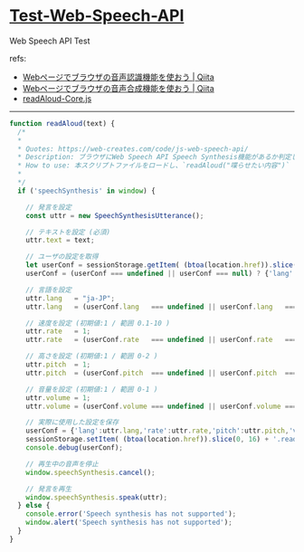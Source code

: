 # [Test-Web-Speech-API](https://github.com/n138-kz/Test-Web-Speech-API)

Web Speech API Test

refs:

- [Webページでブラウザの音声認識機能を使おう | Qiita](https://qiita.com/hmmrjn/items/4b77a86030ed0071f548)
- [Webページでブラウザの音声合成機能を使おう | Qiita](https://qiita.com/hmmrjn/items/be29c62ba4e4a02d305c)
- [readAloud-Core.js](https://github.com/n138-kz/mondai-syu-kanri-system/blob/main/apps/html/scripts/readAloud-Core.js)

---

```JavaScript
function readAloud(text) {
  /*
  *
  * Quotes: https://web-creates.com/code/js-web-speech-api/
  * Description: ブラウザにWeb Speech API Speech Synthesis機能があるか判定し、使用可能であれば読上げを行う
  * How to use: 本スクリプトファイルをロードし、`readAloud("喋らせたい内容")` のように実行する。
  *
  */
  if ('speechSynthesis' in window) {

    // 発言を設定
    const uttr = new SpeechSynthesisUtterance();

    // テキストを設定 (必須)
    uttr.text = text;

    // ユーザの設定を取得
    let userConf = sessionStorage.getItem( (btoa(location.href)).slice(0, 16) + '.readAloud' );
    userConf = (userConf === undefined || userConf === null) ? {'lang':'ja-JP','rate':1,'pitch':1,'volume':1} : JSON.parse(userConf);

    // 言語を設定
    uttr.lang   = "ja-JP";
    uttr.lang   = (userConf.lang   === undefined || userConf.lang   === null) ? uttr.lang   : userConf.lang;

    // 速度を設定 (初期値:1 / 範囲 0.1-10 )
    uttr.rate   = 1;
    uttr.rate   = (userConf.rate   === undefined || userConf.rate   === null) ? uttr.rate   : userConf.rate;

    // 高さを設定 (初期値:1 / 範囲 0-2 )
    uttr.pitch  = 1;
    uttr.pitch  = (userConf.pitch  === undefined || userConf.pitch  === null) ? uttr.pitch  : userConf.pitch;

    // 音量を設定 (初期値:1 / 範囲 0-1 )
    uttr.volume = 1;
    uttr.volume = (userConf.volume === undefined || userConf.volume === null) ? uttr.volume : userConf.volume;

    // 実際に使用した設定を保存
    userConf = {'lang':uttr.lang,'rate':uttr.rate,'pitch':uttr.pitch,'volume':uttr.volume};
    sessionStorage.setItem( (btoa(location.href)).slice(0, 16) + '.readAloud', JSON.stringify(userConf) );
    console.debug(userConf);

    // 再生中の音声を停止
    window.speechSynthesis.cancel();

    // 発言を再生
    window.speechSynthesis.speak(uttr);
  } else {
    console.error('Speech synthesis has not supported');
    window.alert('Speech synthesis has not supported');
  }
}

```
